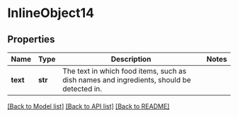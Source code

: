 # InlineObject14

## Properties
Name | Type | Description | Notes
------------ | ------------- | ------------- | -------------
**text** | **str** | The text in which food items, such as dish names and ingredients, should be detected in. | 

[[Back to Model list]](../README.md#documentation-for-models) [[Back to API list]](../README.md#documentation-for-api-endpoints) [[Back to README]](../README.md)


